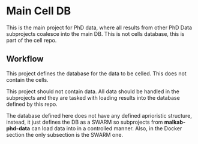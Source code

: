 # Main Cell DB

This is the main project for PhD data, where all results from other PhD Data subprojects coalesce into the main DB. This is not cells database, this is part of the cell repo.


## Workflow

This project defines the database for the data to be celled. This does not contain the cells.

This project should not contain data. All data should be handled in the subprojects and they are tasked with loading results into the database defined by this repo.

The database defined here does not have any defined aprioristic structure, instead, it just defines the DB as a SWARM so subprojects from **malkab-phd-data** can load data into in a controlled manner. Also, in the Docker section the only subsection is the SWARM one.
